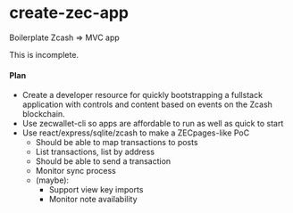 # create-zec-app

Boilerplate Zcash => MVC app

This is incomplete.

#### Plan

- Create a developer resource for quickly bootstrapping a fullstack application with controls and content based on events on the Zcash blockchain.
- Use zecwallet-cli so apps are affordable to run as well as quick to start
- Use react/express/sqlite/zcash to make a ZECpages-like PoC
  - Should be able to map transactions to posts
  - List transactions, list by address
  - Should be able to send a transaction
  - Monitor sync process
  - (maybe): 
    - Support view key imports
    - Monitor note availability 

